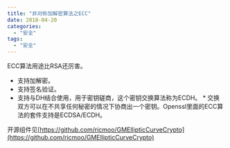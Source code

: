 ```yaml
---
title: "非对称加解密算法之ECC"
date: 2018-04-20
categories:
  - "安全"
tags:
  - "安全"
---
```

<!--more-->


   ECC算法用途比RSA还厉害。
   
   * 支持加解密。
   * 支持签名验证。
   * 支持与DH结合使用，用于密钥磋商，这个密钥交换算法称为ECDH。
   	* 交换双方可以在不共享任何秘密的情况下协商出一个密钥。Openssl里面的ECC算法的套件支持是ECDSA/ECDH。

 
 开源组件见[https://github.com/ricmoo/GMEllipticCurveCrypto](https://github.com/ricmoo/GMEllipticCurveCrypto)